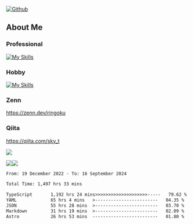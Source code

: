 [![Github](https://img.shields.io/github/followers/skyt-a?label=Follow&style=social)](https://github.com/skyt-a)

## About Me
### Professional
[![My Skills](https://skillicons.dev/icons?i=react,ts,js,nodejs,java,graphql,firebase,githubactions&theme=light)](https://skillicons.dev)
### Hobby
[![My Skills](https://skillicons.dev/icons?i=unity,rust,py&theme=light)](https://skillicons.dev)

### Zenn
https://zenn.dev/ringoku
### Qiita
https://qiita.com/sky_t


![](https://github-profile-summary-cards.vercel.app/api/cards/profile-details?username=skyt-a&theme=default)

![](https://github-profile-summary-cards.vercel.app/api/cards/repos-per-language?username=skyt-a&theme=default)![](https://github-profile-summary-cards.vercel.app/api/cards/stats?username=RinGoku&theme=default)

<!--START_SECTION:waka-->

```txt
From: 19 December 2022 - To: 16 September 2024

Total Time: 1,497 hrs 33 mins

TypeScript       1,192 hrs 24 mins>>>>>>>>>>>>>>>>>>>>-----   79.62 %
YAML             65 hrs 4 mins   >------------------------   04.35 %
JSON             55 hrs 28 mins  >------------------------   03.70 %
Markdown         31 hrs 19 mins  >------------------------   02.09 %
Astro            26 hrs 53 mins  -------------------------   01.80 %
```

<!--END_SECTION:waka-->
